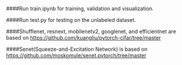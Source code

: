 ####Run train.ipynb for training, validation and visualization.

####Run test.py for testing on the unlabeled dataset.

####Shufflenet, resnext, mobilenetv2, googlenet, and efficientnet are based on https://github.com/kuangliu/pytorch-cifar/tree/master

####Senet(Squeeze-and-Excitation Network) is based on https://github.com/moskomule/senet.pytorch/tree/master
